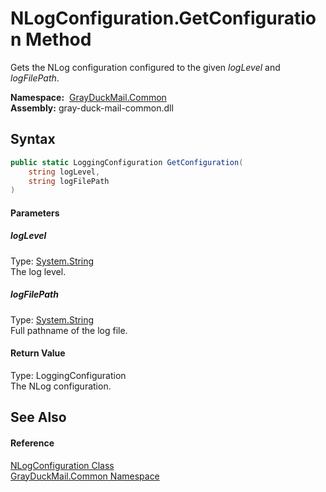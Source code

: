 NLogConfiguration.GetConfiguration Method
=========================================
Gets the NLog configuration configured to the given *logLevel* and *logFilePath*.

  **Namespace:**  [GrayDuckMail.Common][1]  
  **Assembly:** gray-duck-mail-common.dll

Syntax
------

```csharp
public static LoggingConfiguration GetConfiguration(
	string logLevel,
	string logFilePath
)
```

#### Parameters

##### *logLevel*
Type: [System.String][2]  
 The log level.

##### *logFilePath*
Type: [System.String][2]  
 Full pathname of the log file.

#### Return Value
Type: LoggingConfiguration  
 The NLog configuration. 

See Also
--------

#### Reference
[NLogConfiguration Class][3]  
[GrayDuckMail.Common Namespace][1]  

[1]: ../README.md
[2]: https://docs.microsoft.com/dotnet/api/system.string
[3]: README.md